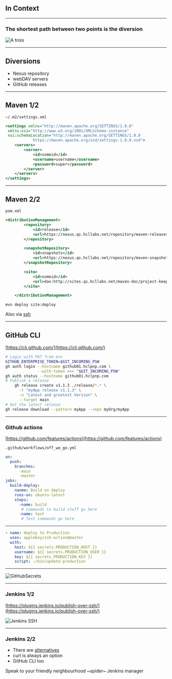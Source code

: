 ## In Context

---

### The shortest path between two points is the diversion

![A trois](slides/SimpleTransferAtrois.png)

---

## Diversions

- Nexus repository
- webDAV servers
- GitHub releases

---

## Maven 1/2

`~/.m2/settings.xml`

```xml
<settings xmlns="http://maven.apache.org/SETTINGS/1.0.0"
 xmlns:xsi="http://www.w3.org/2001/XMLSchema-instance"
 xsi:schemaLocation="http://maven.apache.org/SETTINGS/1.0.0
            https://maven.apache.org/xsd/settings-1.0.0.xsd">
    <servers>
        <server>
            <id>someid</id>
            <username>username</username>
            <password>super</password>
        </server>
    </servers>
</settings>
```

---

## Maven 2/2

`pom.xml`

```xml
<distributionManagement>
        <repository>
            <id>release</id>
            <url>https://nexus.qs.hcllabs.net/repository/maven-releases/</url>
        </repository>

        <snapshotRepository>
            <id>snapshots</id>
            <url>https://nexus.qs.hcllabs.net/repository/maven-snapshots/</url>
        </snapshotRepository>

        <site>
            <id>someid</id>
            <url>dav:http://sites.qs.hcllabs.net/maven-doc/project-keep/</url>
        </site>

    </distributionManagement>
```

`mvn deploy site:deploy`

Also via [ssh](https://maven.apache.org/plugins/maven-deploy-plugin/examples/deploy-ssh-external.html)

---

## GitHub CLI

[https://cli.github.com/](https://cli.github.com/)

```bash
# Login with PAT from env
GITHUB_ENTERPRISE_TOKEN=$GIT_INCOMING_PSW
gh auth login --hostname github01.hclpnp.com \
              --with-token <<< "$GIT_INCOMING_PSW"
gh auth status --hostname github01.hclpnp.com
# Publish a release
    gh release create v1.1.3 ./release/*.* \
      -t "myApp release v1.1.3" \
      -n "Latest and greatest Version" \
      --target main
# Get the latest release
gh release download --pattern myApp --repo myOrg/myApp
```

---

### Github actions

[https://github.com/features/actions](https://github.com/features/actions)

`.github/workflows/off_we_go.yml`

```yaml
on:
  push:
    branches:
      -main
      -master
jobs:
  build-deploy:
    nanme: Build on deploy
    runs-on: ubuntu-latest
    steps:
      -name: build
       # Commands to build stuff go here
      -name: test
       # Test commands go here
```

---

```yaml
- name: deploy to Production
  uses: appleboy/ssh-action@master
  with:
    host: ${{ secrets.PRODUCTION_HOST }}
    username: ${{ secrets.PRODUCTION_USER }}
    key: ${{ secrets.PRODUCTION_KEY }}
    script: ~/bin/update-production
```

---

![GitHubSecrets](slides/githubactions.png)

---

### Jenkins 1/2

[https://plugins.jenkins.io/publish-over-ssh/](https://plugins.jenkins.io/publish-over-ssh/)

![Jenkins SSH](slides/jenkinsssh.png)

---

### Jenkins 2/2

- There are [alternatives](https://plugins.jenkins.io/ui/search?sort=relevance&categories=&labels=&view=Tiles&page=1&query=ssh)
- curl is always an option
- GitHub CLI too

Speak to your friendly neighbourhood ~spider~ Jenkins manager
